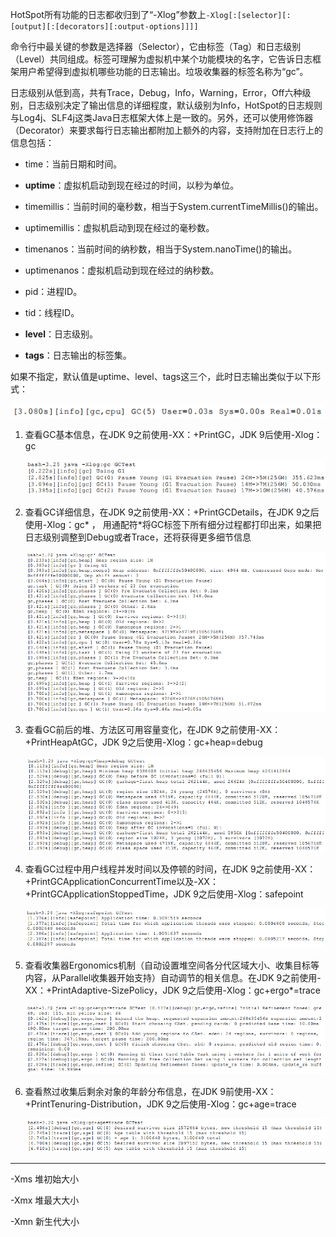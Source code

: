 HotSpot所有功能的日志都收归到了“-Xlog”参数上`-Xlog[:[selector][:[output][:[decorators][:output-options]]]]`

命令行中最关键的参数是选择器（Selector），它由标签（Tag）和日志级别（Level）共同组成。标签可理解为虚拟机中某个功能模块的名字，它告诉日志框架用户希望得到虚拟机哪些功能的日志输出。垃圾收集器的标签名称为“gc”。

日志级别从低到高，共有Trace，Debug，Info，Warning，Error，Off六种级别，日志级别决定了输出信息的详细程度，默认级别为Info，HotSpot的日志规则与Log4j、SLF4j这类Java日志框架大体上是一致的。另外，还可以使用修饰器（Decorator）来要求每行日志输出都附加上额外的内容，支持附加在日志行上的信息包括：

* time：当前日期和时间。

* **uptime**：虚拟机启动到现在经过的时间，以秒为单位。

* timemillis：当前时间的毫秒数，相当于System.currentTimeMillis()的输出。

* uptimemillis：虚拟机启动到现在经过的毫秒数。

* timenanos：当前时间的纳秒数，相当于System.nanoTime()的输出。

* uptimenanos：虚拟机启动到现在经过的纳秒数。

* pid：进程ID。

* tid：线程ID。

* **level**：日志级别。

* **tags**：日志输出的标签集。

如果不指定，默认值是uptime、level、tags这三个，此时日志输出类似于以下形式：

![image-20211211162015822](https://raw.githubusercontent.com/liang636600/cloudImg/master/images/image-20211211162015822.png)

1. 查看GC基本信息，在JDK 9之前使用-XX：+PrintGC，JDK 9后使用-Xlog：gc

   ![image-20211211162351166](https://raw.githubusercontent.com/liang636600/cloudImg/master/images/image-20211211162351166.png)

2. 查看GC详细信息，在JDK 9之前使用-XX：+PrintGCDetails，在JDK 9之后使用-Xlog：gc* ， 用通配符*将GC标签下所有细分过程都打印出来，如果把日志级别调整到Debug或者Trace，还将获得更多细节信息

   ![image-20211211162624125](https://raw.githubusercontent.com/liang636600/cloudImg/master/images/image-20211211162624125.png)

3. 查看GC前后的堆、方法区可用容量变化，在JDK 9之前使用-XX：+PrintHeapAtGC，JDK 9之后使用-Xlog：gc+heap=debug

   ![image-20211211162742489](https://raw.githubusercontent.com/liang636600/cloudImg/master/images/image-20211211162742489.png)

4. 查看GC过程中用户线程并发时间以及停顿的时间，在JDK 9之前使用-XX：+PrintGCApplicationConcurrentTime以及-XX：+PrintGCApplicationStoppedTime，JDK 9之后使用-Xlog：safepoint

   ![image-20211211162851543](https://raw.githubusercontent.com/liang636600/cloudImg/master/images/image-20211211162851543.png)

5. 查看收集器Ergonomics机制（自动设置堆空间各分代区域大小、收集目标等内容，从Parallel收集器开始支持）自动调节的相关信息。在JDK 9之前使用-XX：+PrintAdaptive-SizePolicy，JDK 9之后使用-Xlog：gc+ergo*=trace

   ![image-20211211163016551](https://raw.githubusercontent.com/liang636600/cloudImg/master/images/image-20211211163016551.png)

6. 查看熬过收集后剩余对象的年龄分布信息，在JDK 9前使用-XX：+PrintTenuring-Distribution，JDK 9之后使用-Xlog：gc+age=trace

   ![image-20211211163108620](https://raw.githubusercontent.com/liang636600/cloudImg/master/images/image-20211211163108620.png)

---

-Xms 堆初始大小

-Xmx 堆最大大小

-Xmn 新生代大小